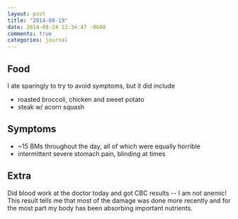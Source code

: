 ```yaml
---
layout: post
title: "2014-08-19"
date: 2014-08-24 12:34:47 -0600
comments: true
categories: journal
---
```


## Food

I ate sparingly to try to avoid symptoms, but it did include

* roasted broccoli, chicken and sweet potato
* steak w/ acorn squash

## Symptoms

* ~15 BMs throughout the day, all of which were equally horrible
* intermittent severe stomach pain, blinding at times

## Extra

Did blood work at the doctor today and got CBC results -- I am not anemic! This result tells me that most of the damage was done more recently and for the most part my body has been absorbing important nutrients.


